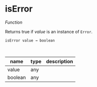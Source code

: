 # isError

_Function_

Returns true if _value_ is an instance of `Error`.

<pre><code>isError value &rarr; boolean</code></pre>
<br>

| name | type | description |
|------|------|-------------|
|value|any||
|boolean|any||


